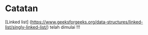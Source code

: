 # Catatan

[Linked list] (https://www.geeksforgeeks.org/data-structures/linked-list/singly-linked-list/) telah dimulai !!!
